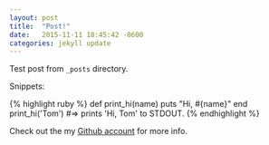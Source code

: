 ```yaml
---
layout: post
title:  "Post!"
date:   2015-11-11 18:45:42 -0600
categories: jekyll update
---
```

Test post from `_posts` directory.

Snippets:

{% highlight ruby %}
def print_hi(name)
  puts "Hi, #{name}"
end
print_hi('Tom')
#=> prints 'Hi, Tom' to STDOUT.
{% endhighlight %}

Check out the my [Github account][github-account] for more info.

[github-account]: http://github.com/schultzy51
